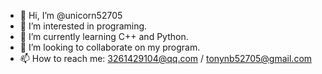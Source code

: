 - 👋 Hi, I’m @unicorn52705
- 👀 I’m interested in programing.
- 🌱 I’m currently learning C++ and Python.
- 💞️ I’m looking to collaborate on my program.
- 📫 How to reach me: 3261429104@qq.com / tonynb52705@gmail.com

<!---
unicorn52705/unicorn52705 is a ✨ special ✨ repository because its `README.md` (this file) appears on your GitHub profile.
You can click the Preview link to take a look at your changes.
--->

